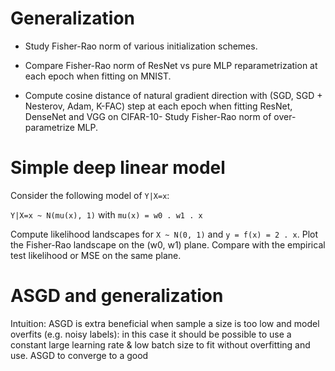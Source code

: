 # Generalization

- Study Fisher-Rao norm of various initialization schemes.

- Compare Fisher-Rao norm of ResNet vs pure MLP reparametrization at each epoch when fitting on MNIST.

- Compute cosine distance of natural gradient direction with (SGD, SGD + Nesterov, Adam, K-FAC) step at each epoch when fitting ResNet, DenseNet and VGG on CIFAR-10- Study Fisher-Rao norm of over-parametrize MLP.

# Simple deep linear model

Consider the following model of `Y|X=x`:

`Y|X=x ~ N(mu(x), 1)` with `mu(x) = w0 . w1 . x`

Compute likelihood landscapes for `X ~ N(0, 1)` and `y = f(x) = 2 . x`.
Plot the Fisher-Rao landscape on the (w0, w1) plane.
Compare with the empirical test likelihood or MSE on the same plane.

# ASGD and generalization

Intuition: ASGD is extra beneficial when sample a size is too low and model overfits (e.g. noisy labels): in this case it should be possible to use a constant large learning rate & low batch size to fit without overfitting and use. ASGD to converge to a good

